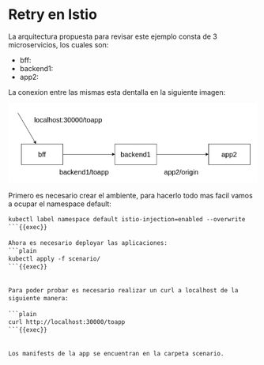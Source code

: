 
# Retry en Istio

La arquitectura propuesta para revisar este ejemplo consta de 3 microservicios, los cuales son:
- bff:
- backend1:
- app2:

La conexion entre las mismas esta dentalla en la siguiente imagen:

![Scan results](../assets/istioretry-scenario.png)

Primero es necesario crear el ambiente, para hacerlo todo mas facil vamos a ocupar el namespace default:

```plain
kubectl label namespace default istio-injection=enabled --overwrite
```{{exec}}

Ahora es necesario deployar las aplicaciones:
```plain
kubectl apply -f scenario/
```{{exec}}


Para poder probar es necesario realizar un curl a localhost de la siguiente manera:

```plain
curl http://localhost:30000/toapp
```{{exec}}


Los manifests de la app se encuentran en la carpeta scenario.
